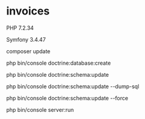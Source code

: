 # invoices

PHP 7.2.34

Symfony 3.4.47

composer update

php bin/console doctrine:database:create

php bin/console doctrine:schema:update

php bin/console doctrine:schema:update --dump-sql

php bin/console doctrine:schema:update --force

php bin/console server:run
 